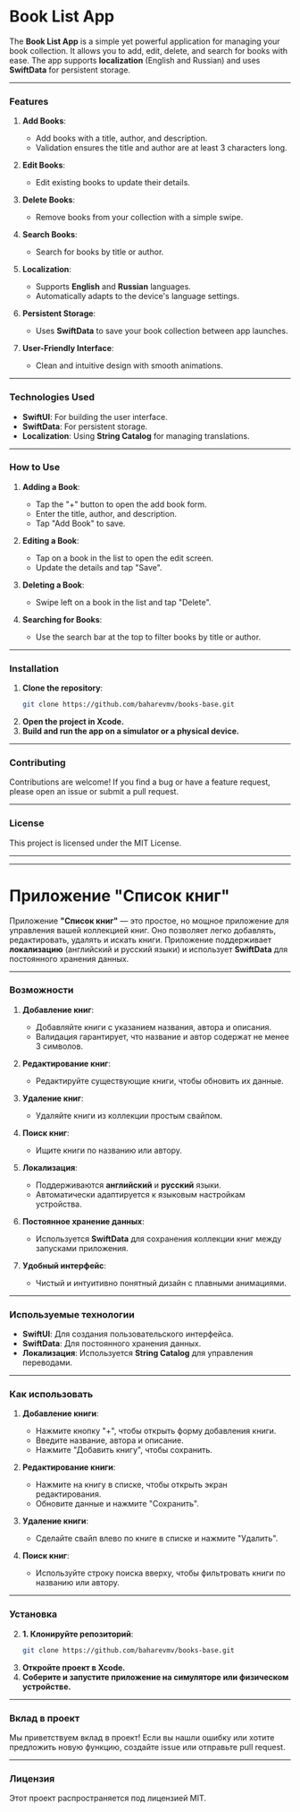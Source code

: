 # Book List App

The **Book List App** is a simple yet powerful application for managing your book collection. It allows you to add, edit, delete, and search for books with ease. The app supports **localization** (English and Russian) and uses **SwiftData** for persistent storage.

---

### Features

1. **Add Books**:
   - Add books with a title, author, and description.
   - Validation ensures the title and author are at least 3 characters long.

2. **Edit Books**:
   - Edit existing books to update their details.

3. **Delete Books**:
   - Remove books from your collection with a simple swipe.

4. **Search Books**:
   - Search for books by title or author.

5. **Localization**:
   - Supports **English** and **Russian** languages.
   - Automatically adapts to the device's language settings.

6. **Persistent Storage**:
   - Uses **SwiftData** to save your book collection between app launches.

7. **User-Friendly Interface**:
   - Clean and intuitive design with smooth animations.

---

### Technologies Used

- **SwiftUI**: For building the user interface.
- **SwiftData**: For persistent storage.
- **Localization**: Using **String Catalog** for managing translations.

---

### How to Use

1. **Adding a Book**:
   - Tap the "+" button to open the add book form.
   - Enter the title, author, and description.
   - Tap "Add Book" to save.

2. **Editing a Book**:
   - Tap on a book in the list to open the edit screen.
   - Update the details and tap "Save".

3. **Deleting a Book**:
   - Swipe left on a book in the list and tap "Delete".

4. **Searching for Books**:
   - Use the search bar at the top to filter books by title or author.

---

### Installation

1. **Clone the repository**:
   ```bash
   git clone https://github.com/baharevmv/books-base.git
      ```
2. **Open the project in Xcode.**
3. **Build and run the app on a simulator or a physical device.**

---

### Contributing

Contributions are welcome! If you find a bug or have a feature request, please open an issue or submit a pull request.

---

### License

This project is licensed under the MIT License.

---
---

# Приложение "Список книг"

Приложение **"Список книг"** — это простое, но мощное приложение для управления вашей коллекцией книг. Оно позволяет легко добавлять, редактировать, удалять и искать книги. Приложение поддерживает **локализацию** (английский и русский языки) и использует **SwiftData** для постоянного хранения данных.

---

### Возможности

1. **Добавление книг**:
   - Добавляйте книги с указанием названия, автора и описания.
   - Валидация гарантирует, что название и автор содержат не менее 3 символов.

2. **Редактирование книг**:
   - Редактируйте существующие книги, чтобы обновить их данные.

3. **Удаление книг**:
   - Удаляйте книги из коллекции простым свайпом.

4. **Поиск книг**:
   - Ищите книги по названию или автору.

5. **Локализация**:
   - Поддерживаются **английский** и **русский** языки.
   - Автоматически адаптируется к языковым настройкам устройства.

6. **Постоянное хранение данных**:
   - Используется **SwiftData** для сохранения коллекции книг между запусками приложения.

7. **Удобный интерфейс**:
   - Чистый и интуитивно понятный дизайн с плавными анимациями.

---

### Используемые технологии

- **SwiftUI**: Для создания пользовательского интерфейса.
- **SwiftData**: Для постоянного хранения данных.
- **Локализация**: Используется **String Catalog** для управления переводами.

---

### Как использовать

1. **Добавление книги**:
   - Нажмите кнопку "+", чтобы открыть форму добавления книги.
   - Введите название, автора и описание.
   - Нажмите "Добавить книгу", чтобы сохранить.

2. **Редактирование книги**:
   - Нажмите на книгу в списке, чтобы открыть экран редактирования.
   - Обновите данные и нажмите "Сохранить".

3. **Удаление книги**:
   - Сделайте свайп влево по книге в списке и нажмите "Удалить".

4. **Поиск книг**:
   - Используйте строку поиска вверху, чтобы фильтровать книги по названию или автору.

---

### Установка

2. **1. Клонируйте репозиторий**:
   ```bash
   git clone https://github.com/baharevmv/books-base.git
      ```
2. **Откройте проект в Xcode.**
3. **Соберите и запустите приложение на симуляторе или физическом устройстве.**

---

### Вклад в проект

Мы приветствуем вклад в проект! Если вы нашли ошибку или хотите предложить новую функцию, создайте issue или отправьте pull request.

---

### Лицензия

Этот проект распространяется под лицензией MIT.
